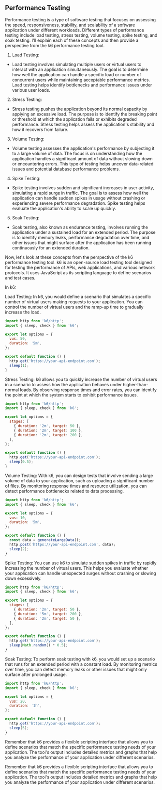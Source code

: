 ## Performance Testing

Performance testing is a type of software testing that focuses on assessing the speed, responsiveness, stability, and scalability of a software application under different workloads. Different types of performance testing include load testing, stress testing, volume testing, spike testing, and soak testing. 
I'll explain each of these concepts and then provide a perspective from the k6 performance testing tool.

1. Load Testing:
* Load testing involves simulating multiple users or virtual users to interact with an application simultaneously. The goal is to determine how well the application can handle a specific load or number of concurrent users while maintaining acceptable performance metrics. Load testing helps identify bottlenecks and performance issues under various user loads.
2. Stress Testing:
* Stress testing pushes the application beyond its normal capacity by applying an excessive load. The purpose is to identify the breaking point or threshold at which the application fails or exhibits degraded performance. Stress testing helps assess the application's stability and how it recovers from failure.
3. Volume Testing:
* Volume testing assesses the application's performance by subjecting it to a large volume of data. The focus is on understanding how the application handles a significant amount of data without slowing down or encountering errors. This type of testing helps uncover data-related issues and potential database performance problems.
4. Spike Testing:
* Spike testing involves sudden and significant increases in user activity, simulating a rapid surge in traffic. The goal is to assess how well the application can handle sudden spikes in usage without crashing or experiencing severe performance degradation. Spike testing helps evaluate the application's ability to scale up quickly.
5. Soak Testing:
* Soak testing, also known as endurance testing, involves running the application under a sustained load for an extended period. The purpose is to identify memory leaks, performance degradation over time, and other issues that might surface after the application has been running continuously for an extended duration.

Now, let's look at these concepts from the perspective of the k6 performance testing tool. k6 is an open-source load testing tool designed for testing the performance of APIs, web applications, and various network protocols. It uses JavaScript as its scripting language to define scenarios and test cases.

In k6:

Load Testing: In k6, you would define a scenario that simulates a specific number of virtual users making requests to your application. You can control the number of virtual users and the ramp-up time to gradually increase the load.

```javascript
import http from 'k6/http';
import { sleep, check } from 'k6';

export let options = {
  vus: 50,
  duration: '5m',
};

export default function () {
  http.get('https://your-api-endpoint.com');
  sleep(1);
}
```
Stress Testing: k6 allows you to quickly increase the number of virtual users in a scenario to assess how the application behaves under higher-than-normal loads. By observing response times and error rates, you can identify the point at which the system starts to exhibit performance issues.

```javascript
import http from 'k6/http';
import { sleep, check } from 'k6';

export let options = {
  stages: [
    { duration: '2m', target: 50 },
    { duration: '2m', target: 100 },
    { duration: '2m', target: 200 },
  ],
};

export default function () {
  http.get('https://your-api-endpoint.com');
  sleep(0.5);
}
```
Volume Testing: With k6, you can design tests that involve sending a large volume of data to your application, such as uploading a significant number of files. By monitoring response times and resource utilization, you can detect performance bottlenecks related to data processing.

```javascript
import http from 'k6/http';
import { sleep, check } from 'k6';

export let options = {
  vus: 10,
  duration: '5m',
};

export default function () {
  const data = generateLargeData();
  http.post('https://your-api-endpoint.com', data);
  sleep(2);
}
```
Spike Testing: You can use k6 to simulate sudden spikes in traffic by rapidly increasing the number of virtual users. This helps you evaluate whether your application can handle unexpected surges without crashing or slowing down excessively.

```javascript
import http from 'k6/http';
import { sleep, check } from 'k6';

export let options = {
  stages: [
    { duration: '2m', target: 50 },
    { duration: '5m', target: 200 },
    { duration: '2m', target: 50 },
  ],
};

export default function () {
  http.get('https://your-api-endpoint.com');
  sleep(Math.random() * 0.5);
}
```
Soak Testing: To perform soak testing with k6, you would set up a scenario that runs for an extended period with a constant load. By monitoring metrics over time, you can detect memory leaks or other issues that might only surface after prolonged usage.

```javascript
import http from 'k6/http';
import { sleep, check } from 'k6';

export let options = {
  vus: 20,
  duration: '1h',
};

export default function () {
  http.get('https://your-api-endpoint.com');
  sleep(5);
}
```

Remember that k6 provides a flexible scripting interface that allows you to define scenarios that match the specific performance testing needs of your application. The tool's output includes detailed metrics and graphs that help you analyze the performance of your application under different scenarios.


Remember that k6 provides a flexible scripting interface that allows you to define scenarios that match the specific performance testing needs of your application. The tool's output includes detailed metrics and graphs that help you analyze the performance of your application under different scenarios.
